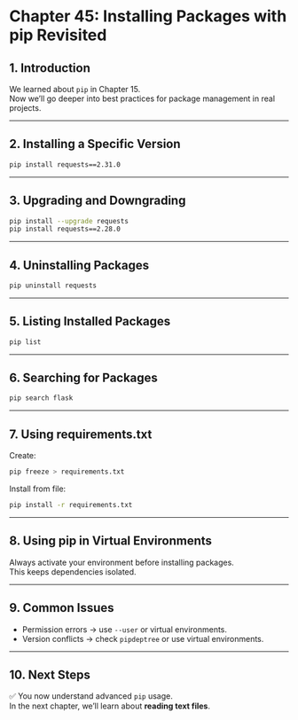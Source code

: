 # Chapter 45: Installing Packages with pip Revisited

## 1. Introduction
We learned about `pip` in Chapter 15.  
Now we’ll go deeper into best practices for package management in real projects.

---

## 2. Installing a Specific Version
```bash
pip install requests==2.31.0
```

---

## 3. Upgrading and Downgrading
```bash
pip install --upgrade requests
pip install requests==2.28.0
```

---

## 4. Uninstalling Packages
```bash
pip uninstall requests
```

---

## 5. Listing Installed Packages
```bash
pip list
```

---

## 6. Searching for Packages
```bash
pip search flask
```

---

## 7. Using requirements.txt
Create:
```bash
pip freeze > requirements.txt
```

Install from file:
```bash
pip install -r requirements.txt
```

---

## 8. Using pip in Virtual Environments
Always activate your environment before installing packages.  
This keeps dependencies isolated.  

---

## 9. Common Issues
- Permission errors → use `--user` or virtual environments.  
- Version conflicts → check `pipdeptree` or use virtual environments.  

---

## 10. Next Steps
✅ You now understand advanced `pip` usage.  
In the next chapter, we’ll learn about **reading text files**.
